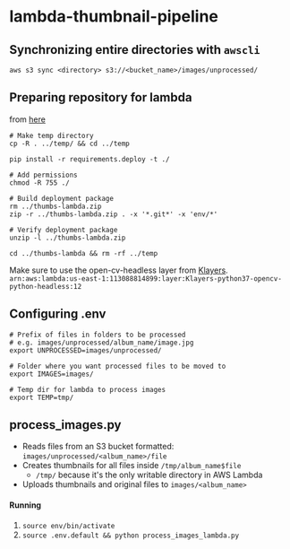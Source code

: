 # lambda-thumbnail-pipeline

## Synchronizing entire directories with `awscli`
`aws s3 sync <directory> s3://<bucket_name>/images/unprocessed/`

## Preparing repository for lambda
from [here](https://aws.amazon.com/premiumsupport/knowledge-center/build-python-lambda-deployment-package/)
```
# Make temp directory
cp -R . ../temp/ && cd ../temp

pip install -r requirements.deploy -t ./

# Add permissions
chmod -R 755 ./

# Build deployment package
rm ../thumbs-lambda.zip
zip -r ../thumbs-lambda.zip . -x '*.git*' -x 'env/*'

# Verify deployment package
unzip -l ../thumbs-lambda.zip

cd ../thumbs-lambda && rm -rf ../temp
```
Make sure to use the open-cv-headless layer from [Klayers](https://github.com/keithrozario/Klayers/blob/master/deployments/python3.7/arns/us-east-1.csv).
`arn:aws:lambda:us-east-1:113088814899:layer:Klayers-python37-opencv-python-headless:12`

## Configuring .env
```
# Prefix of files in folders to be processed
# e.g. images/unprocessed/album_name/image.jpg
export UNPROCESSED=images/unprocessed/

# Folder where you want processed files to be moved to
export IMAGES=images/

# Temp dir for lambda to process images
export TEMP=tmp/
```

## process_images.py
- Reads files from an S3 bucket formatted: `images/unprocessed/<album_name>/file`
- Creates thumbnails for all files inside `/tmp/album_name$file`
    - `/tmp/` because it's the only writable directory in AWS Lambda
- Uploads thumbnails and original files to `images/<album_name>`

#### Running
1. `source env/bin/activate`
1. `source .env.default && python process_images_lambda.py`
